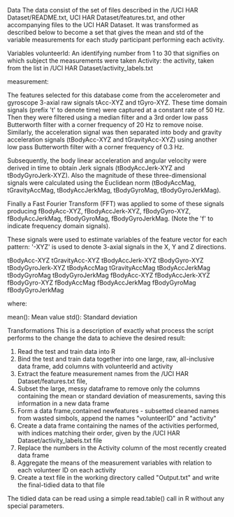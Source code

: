 Data
The data consist of the set of files described in the /UCI HAR Dataset/README.txt, UCI HAR Dataset/features.txt, and other accompanying files to the UCI HAR Dataset.
It was transformed as described below to become a set that gives the mean and std of the variable measurements for each study participant performing each activity.

Variables
volunteerId: An identifying number from 1 to 30 that signifies on which subject the measurements were taken
Activity: the activity, taken from the list in /UCI HAR Dataset/activity_labels.txt 

measurement:

The features selected for this database come from the accelerometer and gyroscope 3-axial raw signals tAcc-XYZ and tGyro-XYZ. These time domain signals (prefix 't' to denote time) were captured at a constant rate of 50 Hz. Then they were filtered using a median filter and a 3rd order low pass Butterworth filter with a corner frequency of 20 Hz to remove noise. Similarly, the acceleration signal was then separated into body and gravity acceleration signals (tBodyAcc-XYZ and tGravityAcc-XYZ) using another low pass Butterworth filter with a corner frequency of 0.3 Hz.

Subsequently, the body linear acceleration and angular velocity were derived in time to obtain Jerk signals (tBodyAccJerk-XYZ and tBodyGyroJerk-XYZ). Also the magnitude of these three-dimensional signals were calculated using the Euclidean norm (tBodyAccMag, tGravityAccMag, tBodyAccJerkMag, tBodyGyroMag, tBodyGyroJerkMag).

Finally a Fast Fourier Transform (FFT) was applied to some of these signals producing fBodyAcc-XYZ, fBodyAccJerk-XYZ, fBodyGyro-XYZ, fBodyAccJerkMag, fBodyGyroMag, fBodyGyroJerkMag. (Note the 'f' to indicate frequency domain signals).

These signals were used to estimate variables of the feature vector for each pattern:
'-XYZ' is used to denote 3-axial signals in the X, Y and Z directions.

tBodyAcc-XYZ
tGravityAcc-XYZ
tBodyAccJerk-XYZ
tBodyGyro-XYZ
tBodyGyroJerk-XYZ
tBodyAccMag
tGravityAccMag
tBodyAccJerkMag
tBodyGyroMag
tBodyGyroJerkMag
fBodyAcc-XYZ
fBodyAccJerk-XYZ
fBodyGyro-XYZ
fBodyAccMag
fBodyAccJerkMag
fBodyGyroMag
fBodyGyroJerkMag

where:

mean(): Mean value
std(): Standard deviation

Transformations
This is a description of exactly what process the script performs to the change the data to achieve the desired result:
1. Read the test and train data into R
2. Bind the test and train data together into one large, raw, all-inclusive data frame, add columns with volunteerId and activity
3. Extract the feature measurement names from the /UCI HAR Dataset/features.txt file,
5. Subset the large, messy dataframe to remove only the columns containing the mean or standard deviation of measurements, saving this information in a new data frame
6. Form a data frame,contained newfeatures - subsetted cleaned names from wasted simbols, append the names "volunteerID" and "activity"
6. Create a data frame containing the names of the activities performed, with indices matching their order, given by the /UCI HAR Dataset/activity_labels.txt file
7. Replace the numbers in the Activity column of the most recently created data frame
8. Aggregate the means of the measurement variables with relation to each volunteer ID on each activity
9. Create a text file in the working directory called "Output.txt" and write the final-tidied data to that file

The tidied data can be read using a simple read.table() call in R without any special parameters.
